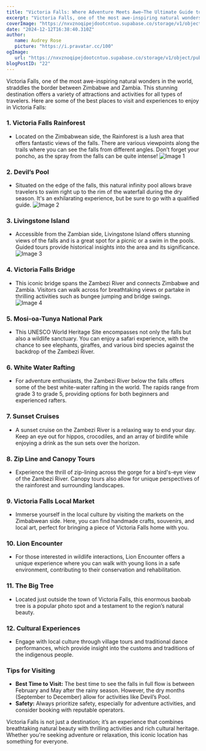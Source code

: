 ```yaml
---
title: "Victoria Falls: Where Adventure Meets Awe—The Ultimate Guide to Nature's Masterpiece!"
excerpt: "Victoria Falls, one of the most awe-inspiring natural wonders in the world, straddles the border between Zimbabwe and Zambia. This stunning destination offers a variety of attractions and activities f"
coverImage: "https://nxvznoqipejdootcntuo.supabase.co/storage/v1/object/public/travel-blog-images/image_22_0.png?t=2024-12-12T01%3A37%3A47.579Z"
date: "2024-12-12T16:38:40.310Z"
author:
   name: Audrey Rose
   picture: "https://i.pravatar.cc/100"
ogImage:
   url: "https://nxvznoqipejdootcntuo.supabase.co/storage/v1/object/public/travel-blog-images/image_22_0.png?t=2024-12-12T01%3A37%3A47.579Z"
blogPostID: "22"
---
```

    

Victoria Falls, one of the most awe-inspiring natural wonders in the world, straddles the border between Zimbabwe and Zambia. This stunning destination offers a variety of attractions and activities for all types of travelers. Here are some of the best places to visit and experiences to enjoy in Victoria Falls:

### 1. **Victoria Falls Rainforest**
   - Located on the Zimbabwean side, the Rainforest is a lush area that offers fantastic views of the falls. There are various viewpoints along the trails where you can see the falls from different angles. Don’t forget your poncho, as the spray from the falls can be quite intense! ![Image 1](https://nxvznoqipejdootcntuo.supabase.co/storage/v1/object/public/travel-blog-images/image_22_0.png)

### 2. **Devil’s Pool**
   - Situated on the edge of the falls, this natural infinity pool allows brave travelers to swim right up to the rim of the waterfall during the dry season. It's an exhilarating experience, but be sure to go with a qualified guide. ![Image 2](https://nxvznoqipejdootcntuo.supabase.co/storage/v1/object/public/travel-blog-images/image_22_1.png)

### 3. **Livingstone Island**
   - Accessible from the Zambian side, Livingstone Island offers stunning views of the falls and is a great spot for a picnic or a swim in the pools. Guided tours provide historical insights into the area and its significance. ![Image 3](https://nxvznoqipejdootcntuo.supabase.co/storage/v1/object/public/travel-blog-images/image_22_2.png)

### 4. **Victoria Falls Bridge**
   - This iconic bridge spans the Zambezi River and connects Zimbabwe and Zambia. Visitors can walk across for breathtaking views or partake in thrilling activities such as bungee jumping and bridge swings. ![Image 4](https://nxvznoqipejdootcntuo.supabase.co/storage/v1/object/public/travel-blog-images/image_22_3.png)

### 5. **Mosi-oa-Tunya National Park**
   - This UNESCO World Heritage Site encompasses not only the falls but also a wildlife sanctuary. You can enjoy a safari experience, with the chance to see elephants, giraffes, and various bird species against the backdrop of the Zambezi River.

### 6. **White Water Rafting**
   - For adventure enthusiasts, the Zambezi River below the falls offers some of the best white-water rafting in the world. The rapids range from grade 3 to grade 5, providing options for both beginners and experienced rafters.

### 7. **Sunset Cruises**
   - A sunset cruise on the Zambezi River is a relaxing way to end your day. Keep an eye out for hippos, crocodiles, and an array of birdlife while enjoying a drink as the sun sets over the horizon.

### 8. **Zip Line and Canopy Tours**
   - Experience the thrill of zip-lining across the gorge for a bird's-eye view of the Zambezi River. Canopy tours also allow for unique perspectives of the rainforest and surrounding landscapes.

### 9. **Victoria Falls Local Market**
   - Immerse yourself in the local culture by visiting the markets on the Zimbabwean side. Here, you can find handmade crafts, souvenirs, and local art, perfect for bringing a piece of Victoria Falls home with you.

### 10. **Lion Encounter**
   - For those interested in wildlife interactions, Lion Encounter offers a unique experience where you can walk with young lions in a safe environment, contributing to their conservation and rehabilitation.

### 11. **The Big Tree**
   - Located just outside the town of Victoria Falls, this enormous baobab tree is a popular photo spot and a testament to the region’s natural beauty.

### 12. **Cultural Experiences**
   - Engage with local culture through village tours and traditional dance performances, which provide insight into the customs and traditions of the indigenous people.

### Tips for Visiting
- **Best Time to Visit:** The best time to see the falls in full flow is between February and May after the rainy season. However, the dry months (September to December) allow for activities like Devil’s Pool.
- **Safety:** Always prioritize safety, especially for adventure activities, and consider booking with reputable operators.

Victoria Falls is not just a destination; it’s an experience that combines breathtaking natural beauty with thrilling activities and rich cultural heritage. Whether you're seeking adventure or relaxation, this iconic location has something for everyone.